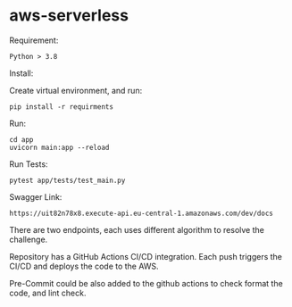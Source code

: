 # aws-serverless

Requirement:

```
Python > 3.8
```

Install:

Create virtual environment, and run:

```
pip install -r requirments 
```

Run:

```
cd app
uvicorn main:app --reload
```

Run Tests:

```
pytest app/tests/test_main.py
```

Swagger Link:

```
https://uit82n78x8.execute-api.eu-central-1.amazonaws.com/dev/docs
```

There are two endpoints, each uses different algorithm to resolve the challenge.

Repository has a GitHub Actions CI/CD integration. Each push triggers the CI/CD and deploys the code to the AWS.

Pre-Commit could be also added to the github actions to check format the code, and lint check.
